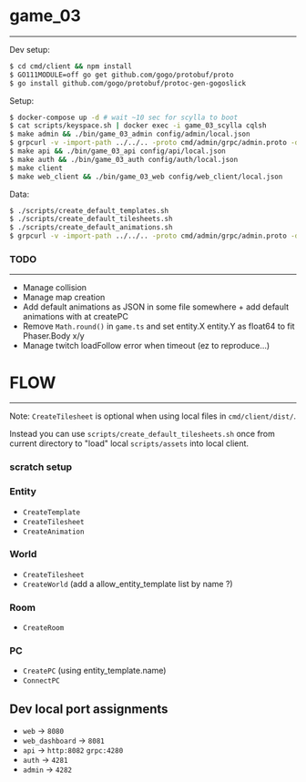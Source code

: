 # game_03
---

Dev setup:

```sh
$ cd cmd/client && npm install
$ GO111MODULE=off go get github.com/gogo/protobuf/proto
$ go install github.com/gogo/protobuf/protoc-gen-gogoslick
```

Setup:

```sh
$ docker-compose up -d # wait ~10 sec for scylla to boot
$ cat scripts/keyspace.sh | docker exec -i game_03_scylla cqlsh
$ make admin && ./bin/game_03_admin config/admin/local.json
$ grpcurl -v -import-path ../../.. -proto cmd/admin/grpc/admin.proto -d '"cql"' -plaintext localhost:4282 grpc.Admin/MigrateUp
$ make api && ./bin/game_03_api config/api/local.json
$ make auth && ./bin/game_03_auth config/auth/local.json
$ make client
$ make web_client && ./bin/game_03_web config/web_client/local.json
```

Data:

```sh
$ ./scripts/create_default_templates.sh
$ ./scripts/create_default_tilesheets.sh
$ ./scripts/create_default_animations.sh
$ grpcurl -v -import-path ../../.. -proto cmd/admin/grpc/admin.proto -d '' -plaintext localhost:4282 grpc.Admin/CreateWorld
```

### TODO
---

- Manage collision
- Manage map creation
- Add default animations as JSON in some file somewhere + add default animations with at createPC
- Remove `Math.round()` in `game.ts` and set entity.X entity.Y as float64 to fit Phaser.Body x/y
- Manage twitch loadFollow error when timeout (ez to reproduce...)


# FLOW
---

Note: `CreateTilesheet` is optional when using local files in `cmd/client/dist/`.

Instead you can use `scripts/create_default_tilesheets.sh` once from current directory to "load" local `scripts/assets` into local client.

### scratch setup

### Entity

- `CreateTemplate`
- `CreateTilesheet`
- `CreateAnimation`

### World

- `CreateTilesheet`
- `CreateWorld` (add a allow_entity_template list by name ?)

### Room

- `CreateRoom`

### PC

- `CreatePC` (using entity_template.name)
- `ConnectPC`


## Dev local port assignments

- `web` -> `8080`
- `web_dashboard` -> `8081`
- `api` -> `http:8082` `grpc:4280`
- `auth` -> `4281`
- `admin` -> `4282`
